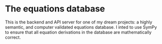 The equations database
======================
This is the backend and API server for one of my dream projects: a highly
semantic, and computer validated equations database. I inted to use SymPy to
ensure that all equation derivations in the database are mathematically correct.
